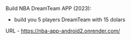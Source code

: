 Build NBA DreamTeam APP (2023): 
* build you 5 players DreamTeam with 15 dolars

URL - https://nba-app-android2.onrender.com/
